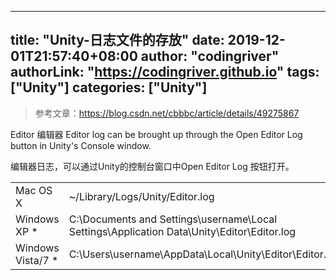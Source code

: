 ﻿
---
title: "Unity-日志文件的存放"
date: 2019-12-01T21:57:40+08:00
author: "codingriver"
authorLink: "https://codingriver.github.io"
tags: ["Unity"]
categories: ["Unity"]
---

<!--more-->


> 参考文章：<https://blog.csdn.net/cbbbc/article/details/49275867>

Editor 编辑器
Editor log can be brought up through the Open Editor Log button in Unity's Console window.

编辑器日志，可以通过Unity的控制台窗口中Open Editor Log 按钮打开。

|||
|-|:-|
|Mac OS X|~/Library/Logs/Unity/Editor.log|
|Windows XP *|C:\Documents and Settings\username\Local Settings\Application Data\Unity\Editor\Editor.log|
|Windows Vista/7 *|C:\Users\username\AppData\Local\Unity\Editor\Editor.log|


